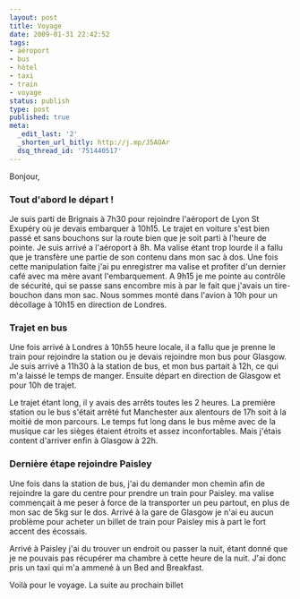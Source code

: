```yaml
---
layout: post
title: Voyage
date: 2009-01-31 22:42:52
tags:
- aéroport
- bus
- hôtel
- taxi
- train
- voyage
status: publish
type: post
published: true
meta:
  _edit_last: '2'
  _shorten_url_bitly: http://j.mp/J5AOAr
  dsq_thread_id: '751440517'
---
```

Bonjour,

### Tout d'abord le départ !

Je suis parti de Brignais à 7h30 pour rejoindre l'aéroport de Lyon St Exupéry où je devais embarquer à 10h15. Le trajet en voiture s'est bien passé et sans bouchons sur la route bien que je soit parti à l'heure de pointe. Je suis arrivé a l'aéroport à 8h. Ma valise étant trop lourde il a fallu que je transfère une partie de son contenu dans mon sac à dos. Une fois cette manipulation faite j'ai pu enregistrer ma valise et profiter d'un dernier café avec ma mère avant l'embarquement. A 9h15 je me pointe au contrôle de sécurité, qui se passe sans encombre mis à par le fait que j'avais un tire-bouchon dans mon sac. Nous sommes monté dans l'avion à 10h pour un décollage à 10h15 en direction de Londres.

<!--break-->

### Trajet en bus

Une fois arrivé à Londres à 10h55 heure locale, il a fallu que je prenne le train pour rejoindre la station ou je devais rejoindre mon bus pour Glasgow. Je suis arrivé a 11h30 à la station de bus, et mon bus partait à 12h, ce qui m'a laissé le temps de manger. Ensuite départ en direction de Glasgow et pour 10h de trajet.

Le trajet étant long, il y avais des arrêts toutes les 2 heures. La première station ou le bus s'était arrêté fut Manchester aux alentours de 17h soit à la moitié de mon parcours. Le temps fut long dans le bus même avec de la musique car les sièges étaient étroits et assez inconfortables. Mais j'étais content d'arriver enfin à Glasgow à 22h.

### Dernière étape rejoindre Paisley

Une fois dans la station de bus, j'ai du demander mon chemin afin de rejoindre la gare du centre pour prendre un train pour Paisley. ma valise commençait à me peser à force de la transporter un peu partout, en plus de mon sac de 5kg sur le dos. Arrivé à la gare de Glasgow je n'ai eu aucun problème pour acheter un billet de train pour Paisley mis à part le fort accent des écossais.

Arrivé à Paisley j'ai du trouver un endroit ou passer la nuit, étant donné que je ne pouvais pas récupérer ma chambre à cette heure de la nuit. J'ai donc pris un taxi qui m'a ammené à un Bed and Breakfast.

Voilà pour le voyage. La suite au prochain billet
